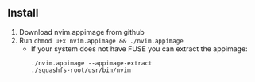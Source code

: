 ## Install
1. Download nvim.appimage from github
1. Run `chmod u+x nvim.appimage && ./nvim.appimage`
    - If your system does not have FUSE you can extract the appimage:
        ```
        ./nvim.appimage --appimage-extract
        ./squashfs-root/usr/bin/nvim
        ```